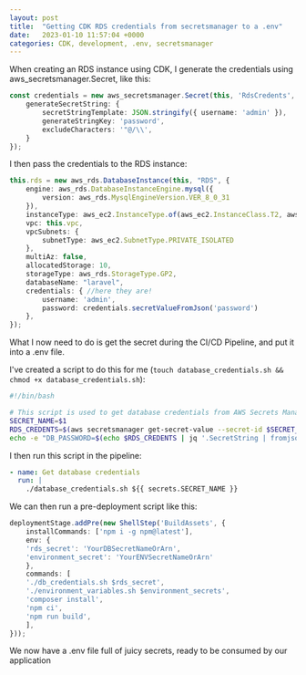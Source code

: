 ```yaml
---
layout: post
title:  "Getting CDK RDS credentials from secretsmanager to a .env"
date:   2023-01-10 11:57:04 +0000
categories: CDK, development, .env, secretsmanager
---
```


When creating an RDS instance using CDK, I generate the credentials using aws_secretsmanager.Secret, like this:

```typescript
const credentials = new aws_secretsmanager.Secret(this, 'RdsCredents', {
    generateSecretString: {
        secretStringTemplate: JSON.stringify({ username: 'admin' }),
        generateStringKey: 'password',
        excludeCharacters: '"@/\\',
    }
});
```

I then pass the credentials to the RDS instance:

```typescript
this.rds = new aws_rds.DatabaseInstance(this, "RDS", {
    engine: aws_rds.DatabaseInstanceEngine.mysql({
        version: aws_rds.MysqlEngineVersion.VER_8_0_31
    }),
    instanceType: aws_ec2.InstanceType.of(aws_ec2.InstanceClass.T2, aws_ec2.InstanceSize.MICRO),
    vpc: this.vpc,
    vpcSubnets: {
        subnetType: aws_ec2.SubnetType.PRIVATE_ISOLATED
    },
    multiAz: false,
    allocatedStorage: 10,
    storageType: aws_rds.StorageType.GP2,
    databaseName: "laravel",
    credentials: { //here they are!
        username: 'admin', 
        password: credentials.secretValueFromJson('password') 
    },
});
```

What I now need to do is get the secret during the CI/CD Pipeline, and put it into a .env file.

I've created a script to do this for me (`touch database_credentials.sh && chmod +x database_credentials.sh`):

```bash
#!/bin/bash

# This script is used to get database credentials from AWS Secrets Manager
SECRET_NAME=$1
RDS_CREDENTS=$(aws secretsmanager get-secret-value --secret-id $SECRET_NAME)
echo -e "DB_PASSWORD=$(echo $RDS_CREDENTS | jq '.SecretString | fromjson | .password')\nDB_USERNAME=$(echo $RDS_CREDENTS | jq '.SecretString | fromjson | .username')" >> .env
```

I then run this script in the pipeline:

```yaml
- name: Get database credentials
  run: |
    ./database_credentials.sh ${{ secrets.SECRET_NAME }}
```

We can then run a pre-deployment script like this:

```typescript
deploymentStage.addPre(new ShellStep('BuildAssets', {
    installCommands: ['npm i -g npm@latest'],
    env: {
    'rds_secret': 'YourDBSecretNameOrArn',
    'environment_secret': 'YourENVSecretNameOrArn'
    },
    commands: [
    './db_credentials.sh $rds_secret',
    './environment_variables.sh $environment_secrets',
    'composer install',
    'npm ci',
    'npm run build',
    ],
}));
```

We now have a .env file full of juicy secrets, ready to be consumed by our application